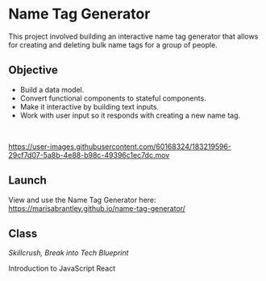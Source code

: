 # Name Tag Generator

This project involved building an interactive name tag generator that allows for creating and deleting bulk name tags for a group of people. 

## Objective
* Build a data model.
* Convert functional components to stateful components.
* Make it interactive by building text inputs.
* Work with user input so it responds with creating a new name tag.
</br>

https://user-images.githubusercontent.com/60168324/183219596-29cf7d07-5a8b-4e88-b98c-49396c1ec7dc.mov

## Launch

View and use the Name Tag Generator here: https://marisabrantley.github.io/name-tag-generator/

## Class
*Skillcrush, Break into Tech Blueprint*

Introduction to JavaScript React
